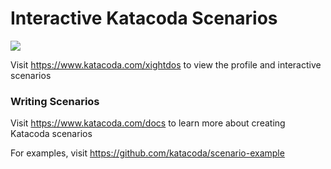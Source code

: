 # Interactive Katacoda Scenarios

[![](http://shields.katacoda.com/katacoda/xightdos/count.svg)](https://www.katacoda.com/xightdos "Get your profile on Katacoda.com")

Visit https://www.katacoda.com/xightdos to view the profile and interactive scenarios

### Writing Scenarios
Visit https://www.katacoda.com/docs to learn more about creating Katacoda scenarios

For examples, visit https://github.com/katacoda/scenario-example
